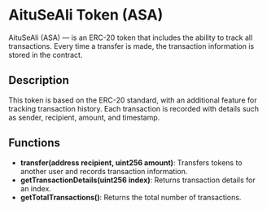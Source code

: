 # AituSeAli Token (ASA)

AituSeAli (ASA) — is an ERC-20 token that includes the ability to track all transactions. Every time a transfer is made, the transaction information is stored in the contract.

## Description

This token is based on the ERC-20 standard, with an additional feature for tracking transaction history. Each transaction is recorded with details such as sender, recipient, amount, and timestamp.

## Functions

- **transfer(address recipient, uint256 amount)**: Transfers tokens to another user and records transaction information.
- **getTransactionDetails(uint256 index)**: Returns transaction details for an index.
- **getTotalTransactions()**: Returns the total number of transactions.

